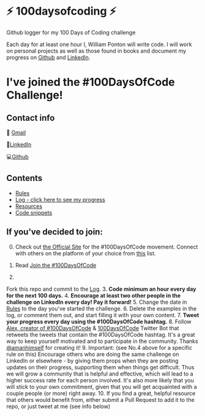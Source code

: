 # ⚡ 100daysofcoding ⚡
Github logger for my 100 Days of Coding challenge

Each day for at least one hour I, William Ponton will write code.  I will work on personal projects as well as those found in books and document my progress on [Github](https:www.github.com/gorbulus) and [LinkedIn](https://www.linkedin.com/in/williampontoncfsp/).

# I've joined the #100DaysOfCode Challenge!

## Contact info
💌 [Gmail](waponton@gmail.com)

:scroll:[LinkedIn](https://www.linkedin.com/in/williampontoncfsp)

:computer:[Github](https://github.com/gorbulus)

## Contents

* [Rules](rules.md)
* [Log - click here to see my progress](r1-log.md)
* [Resources](resources.md)
* [Code snippets](snippets.py)

## If you've decided to join:

0.  Check out [the Official Site](http://100daysofcode.com/) for the #100DaysOfCode movement. Connect with others on the platform of your choice from [this](www.100DaysOfCode.com/connect) list.

1.  Read [Join the #100DaysOfCode](https://medium.freecodecamp.com/join-the-100daysofcode-556ddb4579e4)
2.
Fork this repo and commit to the [Log](r1-log.md).
3.  **Code minimum an hour every day for the next 100 days.**
4.  **Encourage at least two other people in the challenge on LinkedIn every day! Pay it forward!**
5.  Change the date in [Rules](rules.md) to the day you've started the challenge.
6.  Delete the examples in the log, or comment them out, and start filling it with your own content.
7.  **Tweet your progress every day using the #100DaysOfCode hashtag.**
8.  Follow [Alex, creator of #100DaysOfCode](https://twitter.com/ka11away) & [100DaysOfCode](https://twitter.com/_100DaysOfCode) Twitter Bot that retweets the tweets that contain the #100DaysOfCode hashtag. It's a great way to keep yourself motivated and to participate in the community. Thanks [@amanhimself](https://twitter.com/amanhimself) for creating it!
9.  Important: (see No.4 above for a specific rule on this) Encourage others who are doing the same challenge on LinkedIn or elsewhere - by giving them props when they are posting updates on their progress, supporting them when things get difficult. Thus we will grow a community that is helpful and effective, which will lead to a higher success rate for each person involved. It's also more likely that you will stick to your own commitment, given that you will get acquainted with a couple people (or more) right away.
10.  If you find a great, helpful resource that others would benefit from, either submit a Pull Request to add it to the repo, or just tweet at me (see info below)


